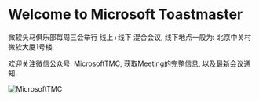 # Welcome to Microsoft Toastmaster

微软头马俱乐部每周三会举行 线上+线下 混合会议, 线下地点一般为:  北京中关村微软大厦1号楼.

欢迎关注微信公众号: MicrosoftTMC, 获取Meeting的完整信息, 以及最新会议通知.

![MicrosoftTMC](https://user-images.githubusercontent.com/24701101/175764679-8d840fe7-b47c-4bf5-a031-c9b39fdaac66.png)

